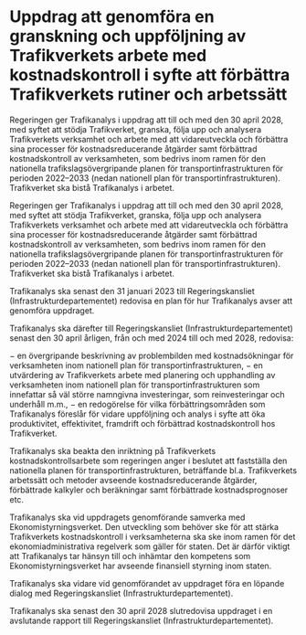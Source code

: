 # Uppdrag att genomföra en granskning och uppföljning av Trafikverkets arbete med kostnadskontroll i syfte att förbättra Trafikverkets rutiner och arbetssätt

Regeringen ger Trafikanalys i uppdrag att till och med den 30 april 2028, med syftet att stödja Trafikverket, granska, följa upp och analysera Trafikverkets verksamhet och arbete med att vidareutveckla och förbättra sina processer för kostnadsreducerande åtgärder samt förbättrad kostnadskontroll av verksamheten, som bedrivs inom ramen för den nationella trafikslagsövergripande planen för transportinfrastrukturen för perioden 2022–2033 (nedan nationell plan för transportinfrastrukturen). Trafikverket ska bistå Trafikanalys i arbetet.

Regeringen ger Trafikanalys i uppdrag att till och med den 30 april 2028, med syftet att stödja Trafikverket, granska, följa upp och analysera Trafikverkets verksamhet och arbete med att vidareutveckla och förbättra sina processer för kostnadsreducerande åtgärder samt förbättrad kostnadskontroll av verksamheten, som bedrivs inom ramen för den nationella trafikslagsövergripande planen för transportinfrastrukturen för perioden 2022–2033 (nedan nationell plan för transportinfrastrukturen). Trafikverket ska bistå Trafikanalys i arbetet.

Trafikanalys ska senast den 31 januari 2023 till Regeringskansliet (Infrastrukturdepartementet) redovisa en plan för hur Trafikanalys avser att genomföra uppdraget.

Trafikanalys ska därefter till Regeringskansliet (Infrastrukturdepartementet) senast den 30 april årligen, från och med 2024 till och med 2028, redovisa:

− en övergripande beskrivning av problembilden med
kostnadsökningar för verksamheten inom nationell plan för
transportinfrastrukturen,
− en utvärdering av Trafikverkets arbete med planering och
upphandling av verksamheten inom nationell plan för
transportinfrastrukturen som innefattar så väl större namngivna
investeringar, som reinvesteringar och underhåll m.m.,
− en redogörelse för vilka förbättringsområden som Trafikanalys föreslår för vidare uppföljning och analys i syfte att öka produktivitet, effektivitet, framdrift och förbättrad kostnadskontroll hos Trafikverket.

Trafikanalys ska beakta den inriktning på Trafikverkets kostnadskontrollsarbete som regeringen anger i beslutet att fastställa den nationella planen för transportinfrastrukturen, beträffande bl.a. Trafikverkets arbetssätt och metoder avseende kostnadsreducerande åtgärder, förbättrade kalkyler och beräkningar samt förbättrade kostnadsprognoser etc.

Trafikanalys ska vid uppdragets genomförande samverka med Ekonomistyrningsverket. Den utveckling som behöver ske för att stärka Trafikverkets kostnadskontroll i verksamheterna ska ske inom ramen för det ekonomiadministrativa regelverk som gäller för staten. Det är därför viktigt att Trafikanalys tar hänsyn till och inhämtar den kompetens som Ekonomistyrningsverket har avseende finansiell styrning inom staten.

Trafikanalys ska vidare vid genomförandet av uppdraget föra en löpande dialog med Regeringskansliet (Infrastrukturdepartementet).

Trafikanalys ska senast den 30 april 2028 slutredovisa uppdraget i en avslutande rapport till Regeringskansliet (Infrastrukturdepartementet).
